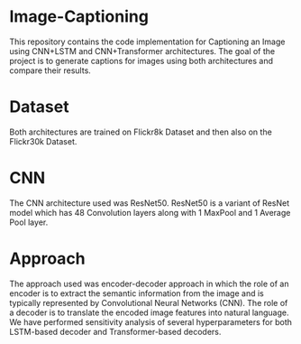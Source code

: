 # Image-Captioning
This repository contains the code implementation for Captioning an Image using CNN+LSTM and CNN+Transformer architectures. The goal of the project is to generate captions for images using both architectures and compare their results.
# Dataset
Both architectures are trained on Flickr8k Dataset and then also on the Flickr30k Dataset.
# CNN
The CNN architecture used was ResNet50. ResNet50 is a variant of ResNet model which has 48 Convolution layers along with 1 MaxPool and 1 Average Pool layer.
# Approach
The approach used was encoder-decoder approach in which the role of an encoder is to extract the semantic information from the image and is typically represented by Convolutional Neural Networks (CNN). The role of a decoder is to translate the encoded image features into natural language. We have performed sensitivity analysis of several hyperparameters for both LSTM-based decoder and Transformer-based decoders.
